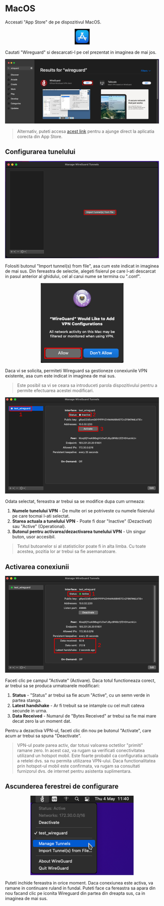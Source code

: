 # MacOS

Accesati "App Store" de pe dispozitivul MacOS.

<p>
	<center>
		<img src="media/wireguard_macos_appstore.png"/>
	</center>
</p>

Cautati "Wireguard" si descarcati-l pe cel prezentat in imaginea de mai jos.

<p>
	<center>
		<img src="media/wireguard_macos_search.png"/>
	</center>
</p>

> Alternativ, puteti accesa [acest link](https://apps.apple.com/ro/app/wireguard/id1451685025?mt=12) pentru a ajunge direct la aplicatia corecta din App Store.

## Configurarea tunelului
<p>
	<center>
		<img src="media/wireguard_macos_installer.png"/>
	</center>
</p>

Folositi butonul "Import tunnel(s) from file", asa cum este indicat in imaginea de mai sus. Din fereastra de selectie, alegeti fisierul pe care l-ati descarcat in pasul anterior al ghidului, cel al carui nume se termina cu ".conf".

<p>
	<center>
		<img src="media/wireguard_macos_allow.png"/>
	</center>
</p>

Daca vi se solicita, permiteti Wireguard sa gestioneze conexiunile VPN existente, asa cum este indicat in imaginea de mai sus.

> Este posibil sa vi se ceara sa introduceti parola dispozitivului pentru a permite efectuarea acestei modificari.

<p>
	<center>
		<img src="media/wireguard_macos_added.png"/>
	</center>
</p>

Odata selectat, fereastra ar trebui sa se modifice dupa cum urmeaza:
1. **Numele tunelului VPN** - De multe ori se potriveste cu numele fisierului pe care tocmai l-ati selectat.
2. **Starea actuala a tunelului VPN** - Poate fi doar "Inactive" (Dezactivat) sau "Active" (Operational).
3. **Butonul pentru activarea/dezactivarea tunelului VPN** - Un singur buton, usor accesibil.

> Textul butoanelor si al statisticilor poate fi in alta limba. Cu toate acestea, pozitia lor ar trebui sa fie asemanatoare.

## Activarea conexiunii
<p>
	<center>
		<img src="media/wireguard_macos_active.png"/>
	</center>
</p>

Faceti clic pe campul "Activate" (Activare). Daca totul functioneaza corect, ar trebui sa se produca urmatoarele modificari:
1. **Status** - "Status" ar trebui sa fie acum "Active", cu un semn verde in partea stanga.
2. **Latest handshake** - Ar fi trebuit sa se intample cu cel mult cateva secunde in urma.
3. **Data Received** - Numarul de "Bytes Received" ar trebui sa fie mai mare decat zero la un moment dat.

Pentru a dezactiva VPN-ul, faceti clic din nou pe butonul "Activate", care acum ar trebui sa spuna "Deactivate". 

> VPN-ul poate parea activ, dar totusi valoarea octetilor "primiti" ramane zero. In acest caz, va rugam sa verificati conectivitatea utilizand un hotspot mobil. Este foarte probabil ca configuratia actuala a retelei dvs. sa nu permita utilizarea VPN-ului. Daca functionalitatea prin hotspot-ul mobil este confirmata, va rugam sa consultati furnizorul dvs. de internet pentru asistenta suplimentara.

## Ascunderea ferestrei de configurare
<p>
	<center>
		<img src="media/wireguard_macos_hidden.png"/>
	</center>
</p>

Puteti inchide fereastra in orice moment. Daca conexiunea este activa, va ramane in continuare ruland in fundal. Puteti face ca fereastra sa apara din nou facand clic pe iconita Wireguard din partea din dreapta sus, ca in imaginea de mai sus.